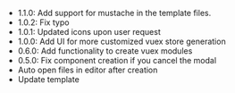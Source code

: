 - 1.1.0: Add support for mustache in the template files.
- 1.0.2: Fix typo
- 1.0.1: Updated icons upon user request
- 1.0.0: Add UI for more customized vuex store generation
- 0.6.0: Add functionality to create vuex modules
- 0.5.0: Fix component creation if you cancel the modal
- Auto open files in editor after creation
- Update template
